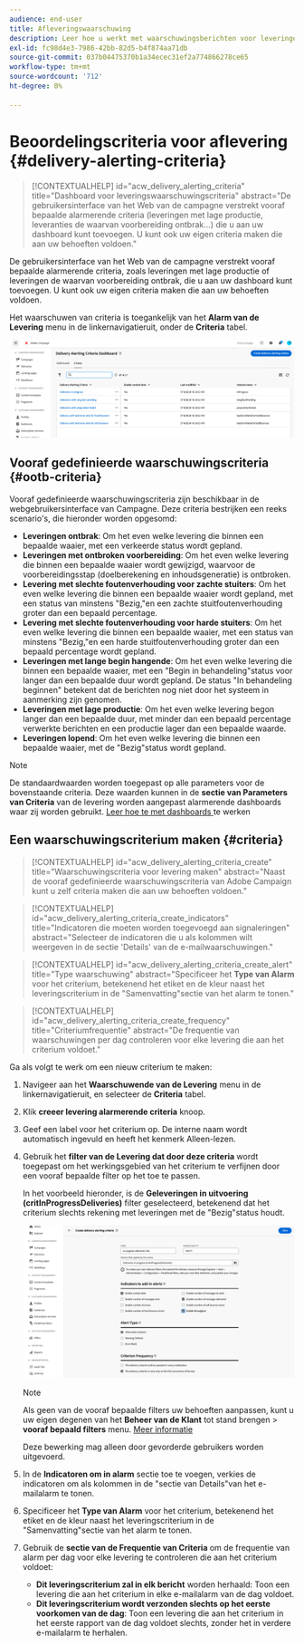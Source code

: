 ```yaml
---
audience: end-user
title: Afleveringswaarschuwing
description: Leer hoe u werkt met waarschuwingsberichten voor leveringen.
exl-id: fc98d4e3-7986-42bb-82d5-b4f874aa71db
source-git-commit: 037b04475370b1a34ecec31ef2a774866278ce65
workflow-type: tm+mt
source-wordcount: '712'
ht-degree: 0%

---
```


# Beoordelingscriteria voor aflevering {#delivery-alerting-criteria}

>[!CONTEXTUALHELP]
>id="acw_delivery_alerting_criteria"
>title="Dashboard voor leveringswaarschuwingscriteria"
>abstract="De gebruikersinterface van het Web van de campagne verstrekt vooraf bepaalde alarmerende criteria (leveringen met lage productie, leveranties de waarvan voorbereiding ontbrak...) die u aan uw dashboard kunt toevoegen. U kunt ook uw eigen criteria maken die aan uw behoeften voldoen."

De gebruikersinterface van het Web van de campagne verstrekt vooraf bepaalde alarmerende criteria, zoals leveringen met lage productie of leveringen de waarvan voorbereiding ontbrak, die u aan uw dashboard kunt toevoegen. U kunt ook uw eigen criteria maken die aan uw behoeften voldoen.

Het waarschuwen van criteria is toegankelijk van het **Alarm van de Levering** menu in de linkernavigatieruit, onder de **Criteria** tabel.

![ Lijst van alarmerende criteria die in het het Alarm menu van de Levering worden getoond ](assets/alerting-criteria-list.png)

## Vooraf gedefinieerde waarschuwingscriteria {#ootb-criteria}

Vooraf gedefinieerde waarschuwingscriteria zijn beschikbaar in de webgebruikersinterface van Campagne. Deze criteria bestrijken een reeks scenario&#39;s, die hieronder worden opgesomd:

* **Leveringen ontbrak**: Om het even welke levering die binnen een bepaalde waaier, met een verkeerde status wordt gepland.
* **Leveringen met ontbroken voorbereiding**: Om het even welke levering die binnen een bepaalde waaier wordt gewijzigd, waarvoor de voorbereidingsstap (doelberekening en inhoudsgeneratie) is ontbroken.
* **Levering met slechte foutenverhouding voor zachte stuiters**: Om het even welke levering die binnen een bepaalde waaier wordt gepland, met een status van minstens &quot;Bezig,&quot;en een zachte stuitfoutenverhouding groter dan een bepaald percentage.
* **Levering met slechte foutenverhouding voor harde stuiters**: Om het even welke levering die binnen een bepaalde waaier, met een status van minstens &quot;Bezig,&quot;en een harde stuitfoutenverhouding groter dan een bepaald percentage wordt gepland.
* **Leveringen met lange begin hangende**: Om het even welke levering die binnen een bepaalde waaier, met een &quot;Begin in behandeling&quot;status voor langer dan een bepaalde duur wordt gepland. De status &quot;In behandeling beginnen&quot; betekent dat de berichten nog niet door het systeem in aanmerking zijn genomen.
* **Leveringen met lage productie**: Om het even welke levering begon langer dan een bepaalde duur, met minder dan een bepaald percentage verwerkte berichten en een productie lager dan een bepaalde waarde.
* **Leveringen lopend**: Om het even welke levering die binnen een bepaalde waaier, met de &quot;Bezig&quot;status wordt gepland.

>[!NOTE]
>
>De standaardwaarden worden toegepast op alle parameters voor de bovenstaande criteria. Deze waarden kunnen in de **sectie van Parameters van Criteria** van de levering worden aangepast alarmerende dashboards waar zij worden gebruikt. [ Leer hoe te met dashboards ](../msg/delivery-alerting-dashboards.md) te werken

## Een waarschuwingscriterium maken {#criteria}

>[!CONTEXTUALHELP]
>id="acw_delivery_alerting_criteria_create"
>title="Waarschuwingscriteria voor levering maken"
>abstract="Naast de vooraf gedefinieerde waarschuwingscriteria van Adobe Campaign kunt u zelf criteria maken die aan uw behoeften voldoen."

>[!CONTEXTUALHELP]
>id="acw_delivery_alerting_criteria_create_indicators"
>title="Indicatoren die moeten worden toegevoegd aan signaleringen"
>abstract="Selecteer de indicatoren die u als kolommen wilt weergeven in de sectie &#39;Details&#39; van de e-mailwaarschuwingen."

>[!CONTEXTUALHELP]
>id="acw_delivery_alerting_criteria_create_alert"
>title="Type waarschuwing"
>abstract="Specificeer het **Type van Alarm** voor het criterium, betekenend het etiket en de kleur naast het leveringscriterium in de &quot;Samenvatting&quot;sectie van het alarm te tonen."

>[!CONTEXTUALHELP]
>id="acw_delivery_alerting_criteria_create_frequency"
>title="Criteriumfrequentie"
>abstract="De frequentie van waarschuwingen per dag controleren voor elke levering die aan het criterium voldoet."

Ga als volgt te werk om een nieuw criterium te maken:

1. Navigeer aan het **Waarschuwende van de Levering** menu in de linkernavigatieruit, en selecteer de **Criteria** tabel.
1. Klik **creeer levering alarmerende criteria** knoop.
1. Geef een label voor het criterium op. De interne naam wordt automatisch ingevuld en heeft het kenmerk Alleen-lezen.
1. Gebruik het **filter van de Levering dat door deze criteria** wordt toegepast om het werkingsgebied van het criterium te verfijnen door een vooraf bepaalde filter op het toe te passen.

   In het voorbeeld hieronder, is de **Geleveringen in uitvoering (critInProgressDeliveries)** filter geselecteerd, betekenend dat het criterium slechts rekening met leveringen met de &quot;Bezig&quot;status houdt.

   ![ Voorbeeld van het waarschuwen van criteria eigenschappen met geselecteerde filter ](assets/alerting-criteria-properties.png)

   >[!NOTE]
   >
   >Als geen van de vooraf bepaalde filters uw behoeften aanpassen, kunt u uw eigen degenen van het **Beheer van de Klant** tot stand brengen > **vooraf bepaald filters** menu. [Meer informatie](../get-started/predefined-filters.md)
   >
   >Deze bewerking mag alleen door gevorderde gebruikers worden uitgevoerd.

1. In de **Indicatoren om in alarm** sectie toe te voegen, verkies de indicatoren om als kolommen in de &quot;sectie van Details&quot;van het e-mailalarm te tonen.

1. Specificeer het **Type van Alarm** voor het criterium, betekenend het etiket en de kleur naast het leveringscriterium in de &quot;Samenvatting&quot;sectie van het alarm te tonen.

1. Gebruik de **sectie van de Frequentie van Criteria** om de frequentie van alarm per dag voor elke levering te controleren die aan het criterium voldoet:

   * **Dit leveringscriterium zal in elk bericht** worden herhaald: Toon een levering die aan het criterium in elke e-mailalarm van de dag voldoet.
   * **Dit leveringscriterium wordt verzonden slechts op het eerste voorkomen van de dag**: Toon een levering die aan het criterium in het eerste rapport van de dag voldoet slechts, zonder het in verdere e-mailalarm te herhalen.